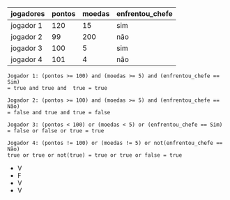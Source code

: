 | jogadores | pontos | moedas | enfrentou_chefe |
|-----------|--------|--------|-----------------|
| jogador 1 | 120    | 15     | sim             |
| jogador 2 | 99     | 200    | não             |
| jogador 3 | 100    | 5      | sim             |
| jogador 4 | 101    | 4      | não             |

```
Jogador 1: (pontos >= 100) and (moedas >= 5) and (enfrentou_chefe == Sim)
= true and true and  true = true

Jogador 2: (pontos >= 100) and (moedas >= 5) and (enfrentou_chefe == Não)
= false and true and true = false

Jogador 3: (pontos < 100) or (moedas < 5) or (enfrentou_chefe == Sim)
= false or false or true = true

Jogador 4: (pontos != 100) or (moedas != 5) or not(enfrentou_chefe == Não) 
true or true or not(true) = true or true or false = true
```

* V
* F
* V
* V